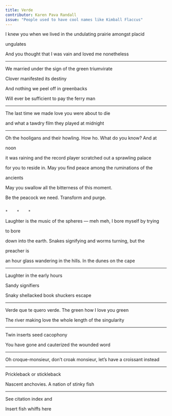 ```yaml
---
title: Verde
contributor: Karen Pava Randall
issue: "People used to have cool names like Kimball Flaccus"
---
```


I knew you when we lived in the undulating prairie amongst placid

ungulates

And you thought that I was vain and loved me nonetheless

---

We married under the sign of the green triumvirate

Clover manifested its destiny

And nothing we peel off in greenbacks

Will ever be sufficient to pay the ferry man

---

The last time we made love you were about to die

and what a tawdry film they played at midnight

---

Oh the hooligans and their howling. How ho. What do you know? And at

noon

it was raining and the record player scratched out a sprawling palace

for you to reside in. May you find peace among the ruminations of the

ancients

May you swallow all the bitterness of this moment.

Be the peacock we need. Transform and purge.

```

*    *    *

```

Laughter is the music of the spheres — meh meh, I bore myself by trying

to bore

down into the earth. Snakes signifying and worms turning, but the

preacher is

an hour glass wandering in the hills. In the dunes on the cape

---

Laughter in the early hours

Sandy signifiers

Snaky shellacked book shuckers escape

---

Verde que te quero verde. The green how I love you green

The river making love the whole length of the singularity

---

Twin inserts seed cacophony

You have gone and cauterized the wounded word

---

Oh croque-monsieur, don’t croak monsieur, let’s have a croissant instead

---

Prickleback or stickleback

Nascent anchovies. A nation of stinky fish

---

See citation index and

Insert fish whiffs here
